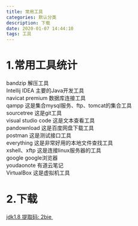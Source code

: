 ```yaml
---
title: 常用工具
categories: 默认分类
description: 下载
date: 2020-01-07 14:44:10
tags: 工具
---
```

# 1.常用工具统计
bandzip 解压工具   
Intellij IDEA 主要的Java开发工具   
navicat premium 数据库连接工具   
qampp 这是集合mysql服务、ftp、tomcat的集合工具   
sourcetree 这是git工具   
visual studio code 这是文本查看工具   
pandownload 这是百度网盘下载工具   
postman 这是测试接口工具   
everything 这是非常好用的本地文件查找工具  
xshell、xftp 这是连接linux服务器的工具  
google google浏览器  
youdaonote 有道云笔记  
VirtualBox 这是虚拟机工具
# 2.下载

[jdk1.8 提取码: 2bie ]( https://pan.baidu.com/s/18bDY716wC247RPJpSK2QMg)